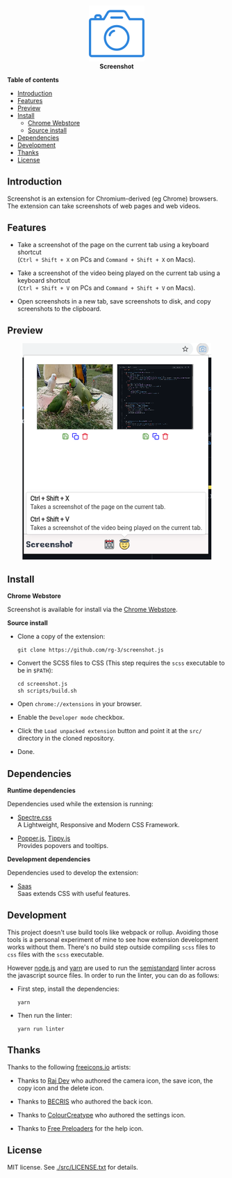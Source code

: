 <p align="center">
  <img src="/src/images/camera128.png" alt="Screenshot logo">
  <br>
  <b>Screenshot</b>
</p>

**Table of contents**

* <a href="#introduction"> Introduction </a>
* <a href="#features"> Features </a>
* <a href="#preview"> Preview </a>
* <a href='#install'>Install</a>
  * <a href='#install-webstores'> Chrome Webstore </a>
  * <a href='#install-fromsource'> Source install</a>
* <a href='#dependencies'>Dependencies</a>
* <a href='#development'>Development</a>
* <a href='#thanks'>Thanks</a>
* <a href='#license'>License</a>

## <a id='introduction'>Introduction</a>

Screenshot is an extension for Chromium-derived (eg Chrome) browsers.  
The extension can take screenshots of web pages and web videos.

## <a id='features'>Features</a>

* Take a screenshot of the page on the current tab using a keyboard shortcut  
  (`Ctrl + Shift + X` on PCs and  `Command + Shift + X` on Macs).

* Take a screenshot of the video being played on the current tab using a keyboard shortcut  
  (`Ctrl + Shift + V` on PCs and  `Command + Shift + V` on Macs).

* Open screenshots in a new tab, save screenshots to disk, and copy screenshots
  to the clipboard.


## <a id='preview'>Preview</a>

<p align="center">
  <img src="/webstore-assets/readme-screenshot.png">
</p>

## <a id='install'> Install </a>

<a id='install-webstores'>**Chrome Webstore**</a>

Screenshot is available for install via the [Chrome Webstore](https://chrome.google.com/webstore/detail/screenshot/ehmcpclingghgidajkpodncclbginiak).

<a id='install-fromsource'>**Source install**</a>

* Clone a copy of the extension:

      git clone https://github.com/rg-3/screenshot.js

* Convert the SCSS files to CSS
  (This step requires the `scss` executable to be in `$PATH`):

      cd screenshot.js
      sh scripts/build.sh

* Open `chrome://extensions` in your browser.

* Enable the `Developer mode` checkbox.

* Click the `Load unpacked extension` button and point it at 
  the `src/` directory in the cloned repository.

* Done.

## <a id='dependencies'> Dependencies </a>

**Runtime dependencies**

Dependencies used while the extension is running:

* [Spectre.css](https://picturepan2.github.io/spectre/)  
  A Lightweight, Responsive and Modern CSS Framework.

* [Popper.js](https://popper.js.org/), [Tippy.js](https://atomiks.github.io/tippyjs/)  
  Provides popovers and tooltips.

**Development dependencies**

Dependencies used to develop the extension:

  * [Saas](https://www.sass-lang.com)  
    Saas extends CSS with useful features.

## <a id='development'>Development</a>

This project doesn't use build tools like webpack or rollup. Avoiding those tools 
is a personal experiment of mine to see how extension development works without them. 
There's no build step outside compiling `scss` files to `css` files with the `scss` 
executable. 

However [node.js](https://nodejs.org/) and [yarn](https://yarnpkg.com/) are used to 
run the [semistandard](https://github.com/standard/semistandard) linter across the 
javascript source files. In order to run the linter, you can do as follows:

* First step, install the dependencies:

      yarn

* Then run the linter:

      yarn run linter

## <a id='thanks'>Thanks</a>

Thanks to the following [freeicons.io](https://freeicons.io) artists:

* Thanks to [Raj Dev](https://freeicons.io/profile/714) who 
  authored the camera icon, the save icon, the copy icon and 
  the delete icon.

* Thanks to [BECRIS](https://freeicons.io/profile/3484) who 
  authored the back icon.

* Thanks to [ColourCreatype](https://freeicons.io/profile/5790) who 
  authored the settings icon.
  
 * Thanks to <a href="https://freeicons.io/profile/726">Free Preloaders</a> for the help icon.
                                
  
## <a id='license'>License</a>

MIT license. See [./src/LICENSE.txt](./src/LICENSE.txt) for details.
